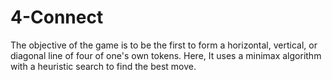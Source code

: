 # 4-Connect

The objective of the game is to be the first to form a horizontal, vertical, or diagonal line of four of one's own tokens. Here,
It uses a minimax algorithm with a heuristic search to find the best move.
